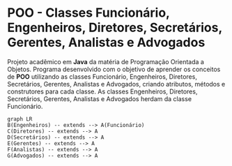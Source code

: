 # POO - Classes Funcionário, Engenheiros, Diretores, Secretários, Gerentes, Analistas e Advogados

Projeto acadêmico em **Java** da matéria de Programação Orientada a Objetos. Programa desenvolvido com o objetivo de aprender os conceitos de **POO** utilizando as classes Funcionário, Engenheiros, Diretores, Secretários, Gerentes, Analistas e Advogados, criando atributos, métodos e construtores para cada classe. As classes Engenheiros, Diretores, Secretários, Gerentes, Analistas e Advogados herdam da classe Funcionário.

```mermaid
graph LR
B(Engenheiros) -- extends --> A(Funcionário)
C(Diretores) -- extends --> A
D(Secretários) -- extends --> A
E(Gerentes) -- extends --> A
F(Analistas) -- extends --> A
G(Advogados) -- extends --> A
```
